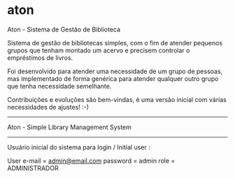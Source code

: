 # aton
Aton - Sistema de Gestão de Biblioteca

Sistema de gestão de bibliotecas simples, com o fim de atender pequenos grupos que tenham montado um acervo e precisem controlar o empréstimos de livros.

Foi desenvolvido para atender uma necessidade de um grupo de pessoas, mas implementado de forma genérica para atender qualquer outro grupo que tenha necessidade semelhante.

Contribuições e evoluções são bem-vindas, é uma versão inicial com várias necessidades de ajustes!  :-)

------------------------------------------------

Aton - Simple Library Management System


------------------------------------------------


Usuário inicial do sistema para login / Initial user :

User e-mail = admin@email.com
password = admin
role = ADMINISTRADOR
